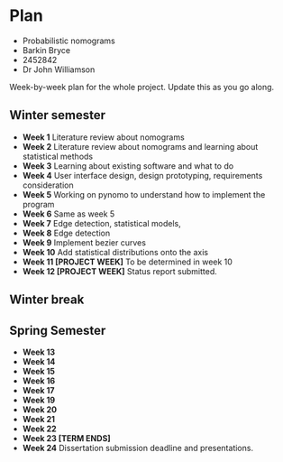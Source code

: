 # Plan

* Probabilistic nomograms
* Barkin Bryce
* 2452842
* Dr John Williamson

Week-by-week plan for the whole project. Update this as you go along.

## Winter semester

* **Week 1**
Literature review about nomograms
* **Week 2**
Literature review about nomograms and learning about statistical methods
* **Week 3**
Learning about existing software and what to do
* **Week 4**
User interface design, design prototyping, requirements consideration 
* **Week 5**
Working on pynomo to understand how to implement the program
* **Week 6**
Same as week 5
* **Week 7** Edge detection, statistical models, 
* **Week 8** Edge detection
* **Week 9** Implement bezier curves 
* **Week 10** Add statistical distributions onto the axis
* **Week 11 [PROJECT WEEK]** To be determined in week 10 
* **Week 12 [PROJECT WEEK]** Status report submitted.

## Winter break

## Spring Semester

* **Week 13**
* **Week 14**
* **Week 15**
* **Week 16**
* **Week 17**
* **Week 19**
* **Week 20**
* **Week 21**
* **Week 22**
* **Week 23 [TERM ENDS]**
* **Week 24** Dissertation submission deadline and presentations.

